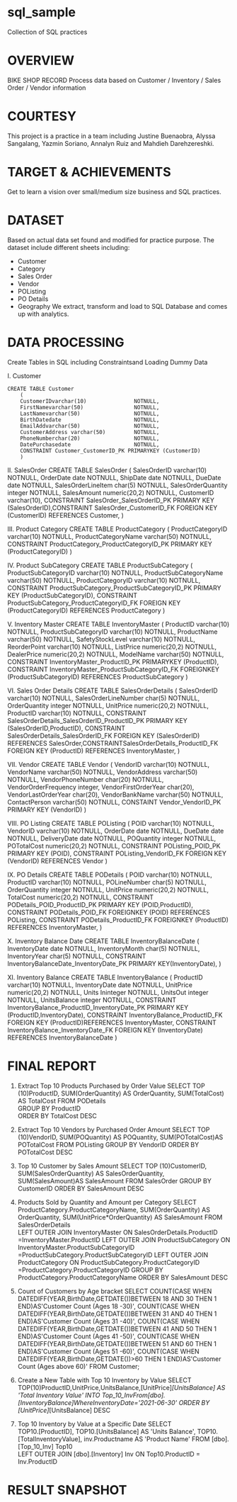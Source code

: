 # sql_sample
Collection of SQL practices

# OVERVIEW
BIKE SHOP RECORD
Process data based on Customer / Inventory / Sales Order / Vendor information

# COURTESY 
This project is a practice in a team including Justine Buenaobra, Alyssa Sangalang, Yazmin Soriano, Annalyn Ruiz and Mahdieh Darehzereshki. 

# TARGET & ACHIEVEMENTS
Get to learn a vision over small/medium size business and SQL practices.

# DATASET
Based on actual data set found and modified for practice purpose.
The dataset include different sheets including:
- Customer
- Category
- Sales Order
- Vendor
- POListing
- PO Details
- Geography
We extract, transform and load to SQL Database and comes up with analytics.

# DATA PROCESSING
Create Tables in SQL including Constraintsand Loading Dummy Data

I. Customer
```
CREATE TABLE Customer
    (
    CustomerIDvarchar(10)               NOTNULL,
    FirstNamevarchar(50)                NOTNULL,
    LastNamevarchar(50)                 NOTNULL,
    BirthDatedate                       NOTNULL,
    EmailAddvarchar(50)                 NOTNULL,
    CustomerAddress varchar(50)         NOTNULL,
    PhoneNumberchar(20)                 NOTNULL,
    DatePurchasedate                    NOTNULL,
    CONSTRAINT Customer_CustomerID_PK PRIMARYKEY (CustomerID)
    )
```
II. SalesOrder
CREATE TABLE SalesOrder
    (
    SalesOrderID        varchar(10)             NOTNULL,
    OrderDate           date                    NOTNULL,
    ShipDate            date                    NOTNULL,
    DueDate             date                    NOTNULL,
    SalesOrderLineItem  char(5)                 NOTNULL,
    SalesOrderQuantity  integer                 NOTNULL,
    SalesAmount         numeric(20,2)           NOTNULL,
    CustomerID          varchar(10),
    CONSTRAINT SalesOrder_SalesOrderID_PK PRIMARY KEY (SalesOrderID),CONSTRAINT SalesOrder_CustomerID_FK FOREIGN KEY (CustomerID) REFERENCES Customer,
    )

III. Product Category
CREATE TABLE ProductCategory
    (
    ProductCategoryID   varchar(10)        NOTNULL,
    ProductCategoryName varchar(50)        NOTNULL,
    CONSTRAINT ProductCategory_ProductCategoryID_PK PRIMARY KEY (ProductCategoryID)
    )

IV. Product SubCategory
CREATE TABLE ProductSubCategory
    (
    ProductSubCategoryID    varchar(10)      NOTNULL,
    ProductSubCategoryName  varchar(50)    NOTNULL,
    ProductCategoryID       varchar(10)         NOTNULL,
    CONSTRAINT ProductSubCategory_ProductSubCategoryID_PK PRIMARY KEY (ProductSubCategoryID),
    CONSTRAINT ProductSubCategory_ProductCategoryID_FK FOREIGN KEY (ProductCategoryID)
    REFERENCES ProductCategory
    )

V. Inventory Master
CREATE TABLE InventoryMaster
    (
    ProductID               varchar(10)   NOTNULL,
    ProductSubCategoryID    varchar(10)   NOTNULL,
    ProductName             varchar(50)   NOTNULL,
    SafetyStockLevel        varchar(10)   NOTNULL,
    ReorderPoint            varchar(10)   NOTNULL,
    ListPrice               numeric(20,2) NOTNULL,
    DealerPrice             numeric(20,2) NOTNULL,
    ModelName               varchar(50)   NOTNULL,
    CONSTRAINT InventoryMaster_ProductID_PK PRIMARYKEY (ProductID),
    CONSTRAINT InventoryMaster_ProductSubCategoryID_FK FOREIGNKEY (ProductSubCategoryID)
    REFERENCES  ProductSubCategory
    )

VI. Sales Order Details
CREATE TABLE SalesOrderDetails
    (
    SalesOrderID            varchar(10)     NOTNULL,
    SalesOrderLineNumber    char(5)         NOTNULL,
    OrderQuantity           integer         NOTNULL,
    UnitPrice               numeric(20,2)   NOTNULL,
    ProductID               varchar(10)     NOTNULL,
    CONSTRAINT  SalesOrderDetails_SalesOrderID_ProductID_PK PRIMARY KEY (SalesOrderID,ProductID),
    CONSTRAINT  SalesOrderDetails_SalesOrderID_FK FOREIGN KEY (SalesOrderID)
    REFERENCES  SalesOrder,CONSTRAINTSalesOrderDetails_ProductID_FK FOREIGN KEY (ProductID) REFERENCES  InventoryMaster,
    )

VII. Vendor
CREATE TABLE Vendor
    (
    VendorID            varchar(10)     NOTNULL,
    VendorName          varchar(50)     NOTNULL,
    VendorAddress       varchar(50)     NOTNULL,
    VendorPhoneNumber   char(20)        NOTNULL,
    VendorOrderFrequency    integer,
    VendorFirstOrderYear    char(20),
    VendorLastOrderYear     char(20),
    VendorBankName          varchar(50) NOTNULL,
    ContactPerson           varchar(50) NOTNULL,
    CONSTAINT Vendor_VendorID_PK PRIMARY KEY (VendorID)
    )

VIII. PO Listing
CREATE TABLE POListing
    (
    POID            varchar(10)     NOTNULL,
    VendorID        varchar(10)     NOTNULL,
    OrderDate       date            NOTNULL,
    DueDate         date            NOTNULL,
    DeliveryDate    date            NOTNULL,
    POQuantity      integer         NOTNULL,
    POTotalCost     numeric(20,2)   NOTNULL,
    CONSTRAINT POListing_POID_PK PRIMARY KEY (POID),
    CONSTRAINT POListing_VendorID_FK FOREIGN KEY (VendorID)
    REFERENCES  Vendor
    )

IX. PO Details
CREATE TABLE PODetails
    (
    POID            varchar(10)     NOTNULL,
    ProductID       varchar(10)     NOTNULL,
    POLineNumber    char(5)         NOTNULL,
    OrderQuantity   integer         NOTNULL,
    UnitPrice       numeric(20,2)   NOTNULL,
    TotalCost       numeric(20,2)   NOTNULL,
    CONSTRAINT  PODetails_POID_ProductID_PK PRIMARY KEY (POID,ProductID),
    CONSTRAINT  PODetails_POID_FK FOREIGNKEY (POID) REFERENCES POListing,
    CONSTRAINT  PODetails_ProductID_FK FOREIGNKEY (ProductID)
    REFERENCES InventoryMaster,
    )

X. Inventory Balance Date
CREATE  TABLE   InventoryBalanceDate
    (
    InventoryDate       date        NOTNULL,
    InventoryMonth      char(5)     NOTNULL,
    InventoryYear       char(5)     NOTNULL,
    CONSTRAINT  InventoryBalanceDate_InventoryDate_PK PRIMARY KEY(InventoryDate),
    )

XI. Inventory Balance
CREATE TABLE    InventoryBalance
    (
    ProductID           varchar(10)     NOTNULL,
    InventoryDate       date            NOTNULL,
    UnitPrice           numeric(20,2)   NOTNULL,
    Units               Ininteger       NOTNULL,
    UnitsOut            integer         NOTNULL,
    UnitsBalance        integer         NOTNULL,
    CONSTRAINT  InventoryBalance_ProductID_InventoryDate_PK PRIMARY KEY (ProductID,InventoryDate),
    CONSTRAINT  InventoryBalance_ProductID_FK FOREIGN KEY (ProductID)REFERENCES InventoryMaster,
    CONSTRAINT  InventoryBalance_InventoryDate_FK FOREIGN KEY (InventoryDate) REFERENCES InventoryBalanceDate
    )


# FINAL REPORT
1. Extract Top 10 Products Purchased by Order Value
    SELECT TOP (10)ProductID,
        SUM(OrderQuantity)  AS  OrderQuantity,
        SUM(TotalCost)      AS  TotalCost
    FROM    PODetails   
    GROUP BY ProductID   
    ORDER BY TotalCost DESC
    
2. Extract Top 10 Vendors by Purchased Order Amount
    SELECT TOP (10)VendorID,
        SUM(POQuantity) AS  POQuantity,
        SUM(POTotalCost)AS  POTotalCost
    FROM    POListing
    GROUP BY    VendorID
    ORDER BY    POTotalCost DESC

3. Top 10 Customer by Sales Amount
    SELECT TOP (10)CustomerID,
        SUM(SalesOrderQuantity) AS  SalesOrderQuantity,
        SUM(SalesAmount)AS  SalesAmount
    FROM    SalesOrder
    GROUP BY CustomerID
    ORDER BY    SalesAmount DESC

4. Products Sold by Quantity and Amount per Category
    SELECT
        ProductCategory.ProductCategoryName,
        SUM(OrderQuantity)  AS  OrderQuantity,
        SUM(UnitPrice*OrderQuantity)    AS  SalesAmount 
    FROM    
        SalesOrderDetails   
    LEFT OUTER JOIN 
    InventoryMaster
    ON
    SalesOrderDetails.ProductID =InventoryMaster.ProductID
    LEFT OUTER JOIN
    ProductSubCategory
    ON
    InventoryMaster.ProductSubCategoryID =ProductSubCategory.ProductSubCategoryID
    LEFT OUTER JOIN
    ProductCategory
    ON
    ProductSubCategory.ProductCategoryID =ProductCategory.ProductCategoryID 
    GROUP BY 
    ProductCategory.ProductCategoryName
    ORDER BY SalesAmount DESC

5. Count of Customers by Age bracket
SELECT
COUNT(CASE WHEN DATEDIFF(YEAR,BirthDate,GETDATE())BETWEEN 18 AND 30 THEN 1 END)AS'Customer Count (Ages 18 -30)',
COUNT(CASE WHEN DATEDIFF(YEAR,BirthDate,GETDATE())BETWEEN 31 AND 40 THEN 1 END)AS'Customer Count (Ages 31 -40)',
COUNT(CASE WHEN DATEDIFF(YEAR,BirthDate,GETDATE())BETWEEN 41 AND 50 THEN 1 END)AS'Customer Count (Ages 41 -50)',
COUNT(CASE WHEN DATEDIFF(YEAR,BirthDate,GETDATE())BETWEEN 51 AND 60 THEN 1 END)AS'Customer Count (Ages 51 -60)',
COUNT(CASE WHEN DATEDIFF(YEAR,BirthDate,GETDATE())>60 THEN 1 END)AS'Customer Count (Ages above 60)'
FROM Customer;

6. Create a New Table with Top 10 Inventory by Value
SELECT 
TOP(10)ProductID,UnitPrice,UnitsBalance,[UnitPrice]*[UnitsBalance] 
AS 'Total Inventory Value'
INTO Top_10_InvFrom[dbo].[InventoryBalance]WhereInventoryDate='2021-06-30'
ORDER BY [UnitPrice]*[UnitsBalance] DESC

7. Top 10 Inventory by Value at a Specific Date
SELECT  
  TOP10.[ProductID], 
  TOP10.[UnitsBalance] AS 'Units Balance', 
  TOP10.[TotalInventoryValue], 
  inv.Productname AS 'Product Name' 
  FROM [dbo].[Top_10_Inv] Top10   
  LEFT OUTER JOIN
  [dbo].[Inventory] Inv 
  ON Top10.ProductID = Inv.ProductID 

# RESULT SNAPSHOT
